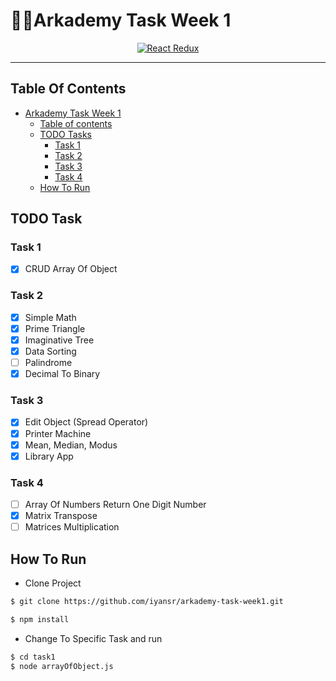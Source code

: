 # 👨‍💻Arkademy Task Week 1

<p align="center">
  <a href="https://arkademy.com/">
    <img title="React Redux" src="https://forum.teknologi.id/uploads/discuss/media/501011545189495.png">
  </a>
</p>

---

## Table Of Contents

- [Arkademy Task Week 1](#arkademy-task-week-1)
  - [Table of contents](#table-of-contents)
  - [TODO Tasks](#todo-tasks)
    - [Task 1](#task-1)
    - [Task 2](#task-2)
    - [Task 3](#task-3)
    - [Task 4](#task-4)
  - [How To Run](#how-to-run)

## TODO Task

### Task 1

- [x] CRUD Array Of Object

### Task 2

- [x] Simple Math
- [x] Prime Triangle
- [x] Imaginative Tree
- [x] Data Sorting
- [ ] Palindrome
- [x] Decimal To Binary

### Task 3

- [x] Edit Object (Spread Operator)
- [x] Printer Machine
- [x] Mean, Median, Modus
- [x] Library App

### Task 4

- [ ] Array Of Numbers Return One Digit Number
- [x] Matrix Transpose
- [ ] Matrices Multiplication

## How To Run

- Clone Project

```bash
$ git clone https://github.com/iyansr/arkademy-task-week1.git

$ npm install
```

- Change To Specific Task and run

```bash
$ cd task1
$ node arrayOfObject.js
```
